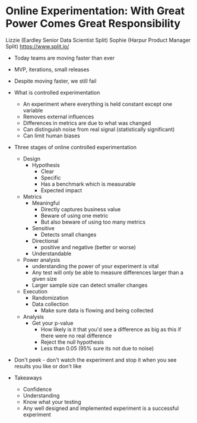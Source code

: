 # Online Experimentation: With Great Power Comes Great Responsibility
Lizzie (Eardley Senior Data Scientist Split)
Sophie (Harpur Product Manager Split)
https://www.split.io/


* Today teams are moving faster than ever
* MVP, iterations, small releases
* Despite moving faster, we still fail


* What is controlled experimentation
  * An experiment where everything is held constant except one variable
  * Removes external influences
  * Differences in metrics are due to what was changed
  * Can distinguish noise from real signal (statistically significant)
  * Can limit human biases


* Three stages of online controlled experimentation
  * Design
    * Hypothesis
      * Clear
      * Specific
      * Has a benchmark which is measurable
      * Expected impact
  * Metrics
    * Meaningful
      * Directly captures business value
      * Beware of using one metric
      * But also beware of using too many metrics
    * Sensitive
      * Detects small changes
    * Directional
      * positive and negative (better or worse)
    * Understandable
  * Power analysis
    * understanding the power of your experiment is vital
    * Any test will only be able to measure differences larger than a given size
    * Larger sample size can detect smaller changes
  * Execution
    * Randomization
    * Data collection
      * Make sure data is flowing and being collected
  * Analysis
    * Get your p-value
      * How likely is it that you'd see a difference as big as this if there were no real difference
      * Reject the null hypothesis
      * Less than 0.05 (95% sure its not due to noise)


* Don't peek - don't watch the experiment and stop it when you see results you like or don't like


* Takeaways
  * Confidence
  * Understanding
  * Know what your testing
  * Any well designed and implemented experiment is a successful experiment
